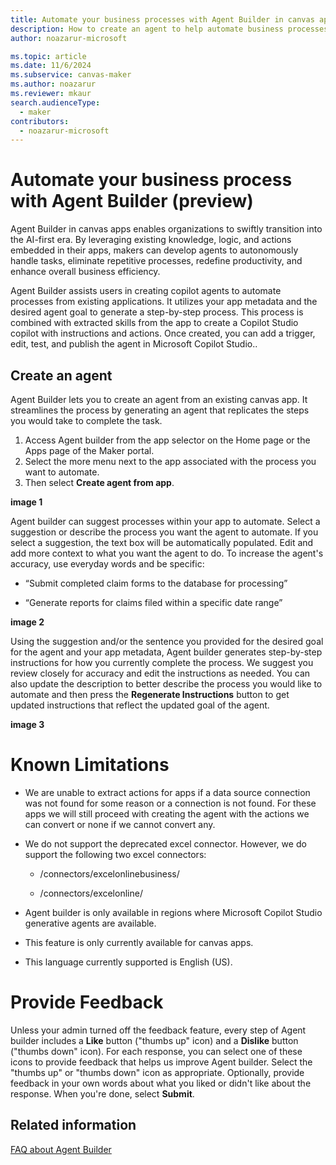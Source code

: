 ```yaml
---
title: Automate your business processes with Agent Builder in canvas apps
description: How to create an agent to help automate business processes with Agent Builder.
author: noazarur-microsoft

ms.topic: article
ms.date: 11/6/2024
ms.subservice: canvas-maker
ms.author: noazarur
ms.reviewer: mkaur
search.audienceType: 
  - maker
contributors:
  - noazarur-microsoft
---
```


# Automate your business process with Agent Builder (preview) 

Agent Builder in canvas apps enables organizations to swiftly transition into the AI-first era. By leveraging existing knowledge, logic, and actions embedded in their apps, makers can develop agents to autonomously handle tasks, eliminate repetitive processes, redefine productivity, and enhance overall business efficiency.

Agent Builder assists users in creating copilot agents to automate processes from existing applications. It utilizes your app metadata and the desired agent goal to generate a step-by-step process. This process is combined with extracted skills from the app to create a Copilot Studio copilot with instructions and actions. Once created, you can add a trigger, edit, test, and publish the agent in Microsoft Copilot Studio.. 

## Create an agent

Agent Builder lets you to create an agent from an existing canvas app. It streamlines the process by generating an agent that replicates the steps you would take to complete the task.

1. Access Agent builder from the app selector on the Home page or the Apps page of the Maker portal. 
1. Select the more menu next to the app associated with the process you want to automate. 
1. Then select **Create agent from app**. 

**image 1**

Agent builder can suggest processes within your app to automate. Select a suggestion or describe the process you want the agent to automate. If you select a suggestion, the text box will be automatically populated. Edit and add more context to what you want the agent to do. To increase the agent's accuracy, use everyday words and be specific: 
  - “Submit completed claim forms to the database for processing” 

  - “Generate reports for claims filed within a specific date range” 

**image 2**

Using the suggestion and/or the sentence you provided for the desired goal for the agent and your app metadata, Agent builder generates step-by-step instructions for how you currently complete the process. We suggest you review closely for accuracy and edit the instructions as needed. You can also update the description to better describe the process you would like to automate and then press the **Regenerate Instructions** button to get updated instructions that reflect the updated goal of the agent.

**image 3**

# Known Limitations
  - We are unable to extract actions for apps if a data source connection was not found for some reason or a connection is not found. For these apps we will still proceed with creating the agent with the actions we can convert or none if we cannot convert any.  

  - We do not support the deprecated excel connector. However, we do support the following two excel connectors: 

    - /connectors/excelonlinebusiness/ 

    - /connectors/excelonline/ 

  - Agent builder is only available in regions where Microsoft Copilot Studio generative agents are available. 

  - This feature is only currently available for canvas apps.

  - This language currently supported is English (US). 

# Provide Feedback

Unless your admin turned off the feedback feature, every step of Agent builder includes a **Like** button ("thumbs up" icon) and a **Dislike** button ("thumbs down" icon). For each response, you can select one of these icons to provide feedback that helps us improve Agent builder. Select the "thumbs up" or "thumbs down" icon as appropriate. Optionally, provide feedback in your own words about what you liked or didn't like about the response. When you're done, select **Submit**. 

## Related information

[FAQ about Agent Builder](../canvas-apps/agent-builder.md)
